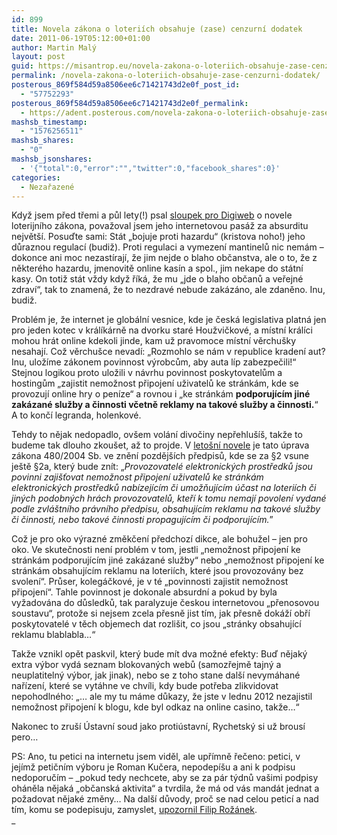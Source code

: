 ```yaml
---
id: 899
title: Novela zákona o loteriích obsahuje (zase) cenzurní dodatek
date: 2011-06-19T05:12:00+01:00
author: Martin Malý
layout: post
guid: https://misantrop.eu/novela-zakona-o-loteriich-obsahuje-zase-cenzurni-dodatek/
permalink: /novela-zakona-o-loteriich-obsahuje-zase-cenzurni-dodatek/
posterous_869f584d59a8506ee6c71421743d2e0f_post_id:
  - "57752293"
posterous_869f584d59a8506ee6c71421743d2e0f_permalink:
  - https://adent.posterous.com/novela-zakona-o-loteriich-obsahuje-zase-cenzu
mashsb_timestamp:
  - "1576256511"
mashsb_shares:
  - "0"
mashsb_jsonshares:
  - '{"total":0,"error":"","twitter":0,"facebook_shares":0}'
categories:
  - Nezařazené
---
```

Když jsem před třemi a půl lety(!) psal [sloupek pro Digiweb](https://tech.ihned.cz/c1-22621210-o-lotynce) o novele loterijního zákona, považoval jsem jeho internetovou pasáž za absurditu největší. Posuďte sami: Stát &#8222;bojuje proti hazardu&#8220; (kristova noho!) jeho důraznou regulací (budiž). Proti regulaci a vymezení mantinelů nic nemám &#8211; dokonce ani moc nezastírají, že jim nejde o blaho občanstva, ale o to, že z některého hazardu, jmenovitě online kasín a spol., jim nekape do státní kasy. On totiž stát vždy když říká, že mu &#8222;jde o blaho občanů a veřejné zdraví&#8220;, tak to znamená, že to nezdravé nebude zakázáno, ale zdaněno. Inu, budiž.

Problém je, že internet je globální vesnice, kde je česká legislativa platná jen pro jeden kotec v králíkárně na dvorku staré Houžvičkové, a místní králíci mohou hrát online kdekoli jinde, kam už pravomoce místní věrchušky nesahají. Což věrchušce nevadí: &#8222;Rozmohlo se nám v republice kradení aut? Inu, uložíme zákonem povinnost výrobcům, aby auta líp zabezpečili!&#8220; Stejnou logikou proto uložili v návrhu povinnost poskytovatelům a hostingům &#8222;zajistit nemožnost připojení uživatelů ke stránkám, kde se provozují online hry o peníze&#8220; a rovnou i &#8222;ke stránkám __podporujícím jiné zakázané služby a činnosti včetně reklamy na takové služby a činnosti.__&#8220; A to končí legranda, holenkové.

Tehdy to nějak nedopadlo, ovšem volání divočiny nepřehlušíš, takže to budeme tak dlouho zkoušet, až to projde. V [letošní novele](https://www.psp.cz/sqw/text/text2.sqw?idd=72126) je tato úprava zákona 480/2004 Sb. ve znění pozdějších předpisů, kde se za §2 vsune ještě §2a, který bude znít: &#8222;_Provozovatelé elektronických prostředků jsou povinni zajišťovat nemožnost připojení uživatelů ke stránkám elektronických prostředků nabízejícím či umožňujícím účast na loteriích či jiných podobných hrách provozovatelů, kteří k tomu nemají povolení vydané podle zvláštního právního předpisu, obsahujícím reklamu na takové služby či činnosti, nebo takové činnosti propagujícím či podporujícím._”

Což je pro oko výrazné změkčení předchozí dikce, ale bohužel &#8211; jen pro oko. Ve skutečnosti není problém v tom, jestli &#8222;nemožnost připojení ke stránkám podporujícím jiné zakázané služby&#8220; nebo &#8222;nemožnost připojení ke stránkám obsahujícím reklamu na loteriích, které jsou provozovány bez svolení&#8220;. Průser, kolegáčkové, je v té &#8222;povinnosti zajistit nemožnost připojení&#8220;. Tahle povinnost je dokonale absurdní a pokud by byla vyžadována do důsledků, tak paralyzuje českou internetovou &#8222;přenosovou soustavu&#8220;, protože si nejsem zcela přesně jist tím, jak přesně dokáží obří poskytovatelé v těch objemech dat rozlišit, co jsou &#8222;stránky obsahující reklamu blablabla&#8230;&#8220;

Takže vznikl opět paskvil, který bude mít dva možné efekty: Buď nějaký extra výbor vydá seznam blokovaných webů (samozřejmě tajný a neuplatitelný výbor, jak jinak), nebo se z toho stane další nevymáhané nařízení, které se vytáhne ve chvíli, kdy bude potřeba zlikvidovat nepohodlného: &#8222;&#8230; ale my tu máme důkazy, že jste v lednu 2012 nezajistil nemožnost připojení k blogu, kde byl odkaz na online casino, takže&#8230;&#8220;

Nakonec to zruší Ústavní soud jako protiústavní, Rychetský si už brousí pero&#8230;

PS: Ano, tu petici na internetu jsem viděl, ale upřímně řečeno: petici, v jejímž petičním výboru je Roman Kučera, nepodepíšu a ani k podpisu nedoporučím &#8211; _pokud tedy nechcete, aby se za pár týdnů vašimi podpisy oháněla nějaká &#8222;občanská aktivita&#8220; a tvrdila, že má od vás mandát jednat a požadovat nějaké změny&#8230; Na další důvody, proč se nad celou peticí a nad tím, komu se podepisuju, zamyslet, [upozornil Filip Rožánek](https://rozanek.posterous.com/velke-internetove-nuzky).  
_